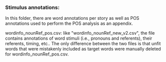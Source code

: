 ### Stimulus annotations:
In this folder, there are word annotations per story as well as POS annotations used to perform the POS analysis as an appendix.

wordinfo_nounRef_pos.csv: like "wordinfo_nounRef_new_v2.csv", the file contains annotations of word stimuli (i.e., pronouns and referents), their referents, timing, etc.. The only difference between the two files is that unfit words that were mistakenly included as target words were manually deleted for wordinfo_nounRef_pos.csv.
